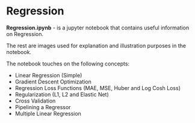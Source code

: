 # Regression

**Regression.ipynb** - is a jupyter notebook that contains useful information on Regression.

The rest are images used for explanation and illustration purposes in the notebook.

The notebook touches on the following concepts:
- Linear Regression (Simple)
- Gradient Descent Optimization 
- Regression Loss Functions (MAE, MSE, Huber and Log Cosh Loss)
- Regularization (L1, L2 and Elastic Net)
- Cross Validation
- Pipelining a Regressor
- Multiple Linear Regression
